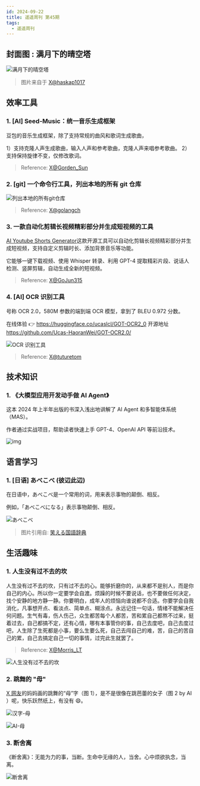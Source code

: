 ```yaml
---
id: 2024-09-22
title: 遥遥周刊 第45期
tags:
  - 遥遥周刊
---
```


## 封面图 : 满月下的晴空塔

![满月下的晴空塔](cover.jpeg)

> 图片来自于 [X@haskap1017](https://x.com/haskap1017/status/1836535066568331588)

## 效率工具

### 1. [AI] Seed-Music：统一音乐生成框架

豆包的音乐生成框架，除了支持常规的曲风和歌词生成歌曲，

1）支持克隆人声生成歌曲，输入人声和参考歌曲，克隆人声来唱参考歌曲。
2）支持保持旋律不变，仅修改歌词。

> Reference: [X@Gorden_Sun](https://x.com/Gorden_Sun/status/1836053551828947323)

### 2. [git] 一个命令行工具，列出本地的所有 git 仓库

![列出本地的所有git仓库](list-git-repo.png)

> Reference: [X@golangch](https://x.com/golangch/status/1835261204060602712)

### 3. 一款自动化剪辑长视频精彩部分并生成短视频的工具

[AI Youtube Shorts Generator](https://github.com/SamurAIGPT/AI-Youtube-Shorts-Generator)这款开源工具可以自动化剪辑长视频精彩部分并生成短视频，支持自定义剪辑时长、添加背景音乐等功能。

它能够一键下载视频、使用 Whisper 转录、利用 GPT-4 提取精彩片段、说话人检测、竖屏剪辑，自动生成全新的短视频。

> Reference: [X@GoJun315](https://x.com/GoJun315/status/1834909482146725924)

### 4. [AI] OCR 识别工具

号称 OCR 2.0，580M 参数的端到端 OCR 模型，拿到了 BLEU 0.972 分数。

在线体验 👉 https://huggingface.co/ucaslcl/GOT-OCR2_0
开源地址 https://github.com/Ucas-HaoranWei/GOT-OCR2.0/

![OCR 识别工具](OCR2.jpeg)

> Reference: [X@tuturetom](https://x.com/tuturetom/status/1835166243323887646)

## 技术知识

### 1. 《大模型应用开发动手做 AI Agent》

这本 2024 年上半年出版的书深入浅出地讲解了 AI Agent 和多智能体系统（MAS）。

作者通过实战项目，帮助读者快速上手 GPT-4、OpenAI API 等前沿技术。

![img](大模型应用开发动手做AIAgent.jpeg)

## 语言学习

### 1. [日语] あべこべ (彼辺此辺)

在日语中，あべこべ是一个常用的词，用来表示事物的颠倒、相反。

例如，「あべこべになる」表示事物颠倒、相反。

![あべこべ](あべこべ.webp)

> 图片引用自: [笑える国語辞典](https://www.waraerujd.com/blank-920)

## 生活趣味

### 1. 人生没有过不去的坎

人生没有过不去的坎，只有过不去的心。能够折磨你的，从来都不是别人，而是你自己的内心。所以你一定要学会自渡。烦躁的时候不要说话，也不要做任何决定，找个安静的地方静一静。你要明白，成年人的烦恼向谁说都不合适。你要学会自我消化，凡事想开点、看淡点、简单点、糊涂点。永远记住一句话，情绪不能解决任何问题。生气有毒，伤人伤己，众生都苦每个人都苦，苦和累自己都熬不过来，挺着过去，自己都搞不定，还有心情，哪有本事管你的事，自己去度吧，自己去度过吧，人生除了生死都是小事，要么生要么死，自己去闯自己的难，苦，自己的苦自己的累，自己去搞定自己一切的事情，过完此生就罢了。

> Reference: [X@Morris_LT](https://x.com/Morris_LT/status/1836731123717845021)

![人生没有过不去的坎](人生没有过不去的坎.webp)

### 2. 跳舞的 "母"

[X 网友](https://x.com/ghost03type/status/1836228468016845153)的妈妈画的跳舞的“母”字（图 1），是不是很像在跳芭蕾的女子（图 2 by AI ）呢，快乐跃然纸上，有没有 😄。

![汉字-母](跳芭蕾的女子-Origin.jpeg)

![AI-母](跳芭蕾的女子-AI.webp)

### 3. 断舍离

《断舍离》：无能为力的事，当断。生命中无缘的人，当舍。心中烦欲执念，当离。

![断舍离](断舍离.png)
